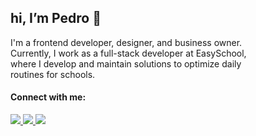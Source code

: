 <!-- <img src="logo.svg" width="300px" min-width="300px" max-width="300px" align="right" alt="Logo"> -->

<h2>hi, I’m Pedro 👋</h2>

<p>
I'm a frontend developer, designer, and business owner. <br>
Currently, I work as a full-stack developer at EasySchool, <br>
where I develop and maintain solutions to optimize daily <br>
routines for schools.
</p>

<h4>Connect with me:</h4> 

<div align="left">
  <a href="https://www.instagram.com/pedrolucaslco/" target="_blank" alt="Instagram">
    <img src="https://img.shields.io/badge/-Instagram-000000?style=for-the-badge&logo=Instagram&logoColor=FFF"/>
  </a>
  
  <a href="https://www.linkedin.com/in/pedrolucaslcosta" alt="Linkedin">
    <img src="https://img.shields.io/badge/-Linkedin-000000?style=for-the-badge&logo=Linkedin&logoColor=FFF"/>
  </a>
  
  <a href="http://www.twitter.com/pedrolucaslco" alt="Twitter">
    <img src="https://img.shields.io/badge/-Twitter-000000?style=for-the-badge&logo=Twitter&logoColor=FFF"/>
  </a>
</div>
